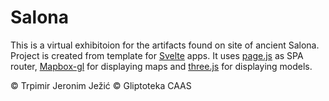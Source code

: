 # Salona

This is a virtual exhibitoion for the artifacts found on site of ancient Salona. Project is created from template for [Svelte](https://svelte.dev) apps. It uses [page.js](https://visionmedia.github.io/page.js/) as SPA router, [Mapbox-gl](https://docs.mapbox.com/mapbox-gl-js/api/) for displaying maps and [three.js](https://threejs.org/) for displaying models.

© Trpimir Jeronim Ježić
© Gliptoteka CAAS